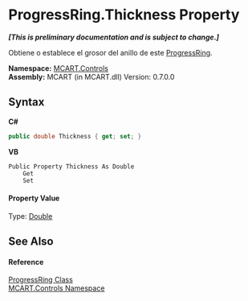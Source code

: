 # ProgressRing.Thickness Property 
 _**\[This is preliminary documentation and is subject to change.\]**_

Obtiene o establece el grosor del anillo de este <a href="479c7f61-4494-3db6-3c8c-d3948d9ce248">ProgressRing</a>.

**Namespace:**&nbsp;<a href="1c9d7a8e-81d4-838a-f87d-7379b253b6ce">MCART.Controls</a><br />**Assembly:**&nbsp;MCART (in MCART.dll) Version: 0.7.0.0

## Syntax

**C#**<br />
``` C#
public double Thickness { get; set; }
```

**VB**<br />
``` VB
Public Property Thickness As Double
	Get
	Set
```


#### Property Value
Type: <a href="http://msdn2.microsoft.com/es-es/library/643eft0t" target="_blank">Double</a>

## See Also


#### Reference
<a href="479c7f61-4494-3db6-3c8c-d3948d9ce248">ProgressRing Class</a><br /><a href="1c9d7a8e-81d4-838a-f87d-7379b253b6ce">MCART.Controls Namespace</a><br />
